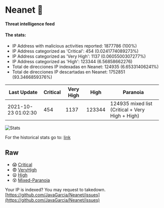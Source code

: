 # Neanet :hocho:
#### Threat intelligence feed
#### The stats:

- IP Address with malicious activities reported: 1877786 (100%)
- IP Address categorized as 'Critical':  454 (0.0241774089273%)
- IP Address categorized as 'Very High':  1137 (0.0605500307277%)
- IP Address categorized as 'High':  123344 (6.56858662276)
- Total de direcciones IP indexadas en Neanet:  124935 (6.65331406241%)
- Total de direcciones IP descartadas en Neanet:  1752851 (93.3466859376%)

| Last Update | Critical | Very High | High | Paranoia |
| --- | --- | --- | --- | --- |
| 2021-10-23 01:02:30 | 454 | 1137 | 123344 | 124935 mixed list (Critical + Very High + High)|

![Stats](https://docs.google.com/spreadsheets/d/e/2PACX-1vSnaNMIXVabIpDJjufMlzH7poXnshF3mgd8Is1g9ytUEzVsP5my4Trn8f-xkoLLQ38xpL3HtmUexLo6/pubchart?oid=501124687&format=image)

For the historical stats go to: [link](/stats.csv)
## Raw
- :scream: [Critical](https://raw.githubusercontent.com/JavaGarcia/Neanet/master/blacklists/neanet_critical.txt)
- :fearful: [VeryHigh](https://raw.githubusercontent.com/JavaGarcia/Neanet/master/blacklists/neanet_veryHigh.txtt)
- :frowning: [High](https://raw.githubusercontent.com/JavaGarcia/Neanet/master/blacklists/neanet_high.txt)
- :dizzy_face: [Mixed-Paranoia](https://raw.githubusercontent.com/JavaGarcia/Neanet/master/blacklists/neanet_all.txt)


Your IP is indexed? You may request to takedown. [https://github.com/JavaGarcia/Neanet/issues](https://github.com/JavaGarcia/Neanet/issues)























































































































































































































































































































































































































































































































































































































































































































































































































































































































































































































































































































































































































































































































































































































































































































































































































































































































































































































































































































































































































































































































































































































































































































































































































































































































































































































































































































































































































































































































































































































































































































































































































































































































































































































































































































































































































































































































































































































































































































































































































































































































































































































































































































































































































































































































































































































































































































































































































































































































































































































































































































































































































































































































































































































































































































































































































































































































































































































































































































































































































































































































































































































































































































































































































































































































































































































































































































































































































































































































































































































































































































































































































































































































































































































































































































































































































































































































































































































































































































































































































































































































































































































































































































































































































































































































































































































































































































































































































































































































































































































































































































































































































































































































































































































































































































































































































































































































































































































